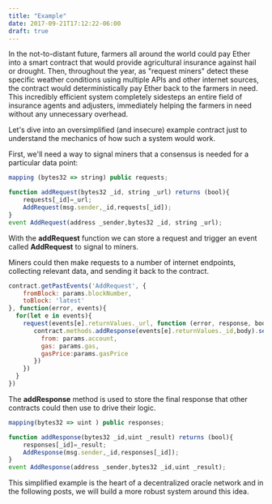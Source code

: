 ```yaml
---
title: "Example"
date: 2017-09-21T17:12:22-06:00
draft: true
---
```


In the not-to-distant future, farmers all around the world could pay Ether into a smart contract that would provide agricultural insurance against hail or drought. Then, throughout the year, as "request miners" detect these specific weather conditions using multiple APIs and other internet sources, the contract would deterministically pay Ether back to the farmers in need. This incredibly efficient system completely sidesteps an entire field of insurance agents and adjusters, immediately helping the farmers in need without any unnecessary overhead.  

Let's dive into an oversimplified (and insecure) example contract just to understand the mechanics of how such a system would work.

First, we'll need a way to signal miners that a consensus is needed for a particular data point:
```javascript
mapping (bytes32 => string) public requests;

function addRequest(bytes32 _id, string _url) returns (bool){
    requests[_id]=_url;
    AddRequest(msg.sender,_id,requests[_id]);
}
event AddRequest(address _sender,bytes32 _id, string _url);
```

With the **addRequest** function we can store a request and trigger an event called **AddRequest** to signal to miners.

Miners could then make requests to a number of internet endpoints, collecting relevant data, and sending it back to the contract.
```javascript
contract.getPastEvents('AddRequest', {
    fromBlock: params.blockNumber,
    toBlock: 'latest'
}, function(error, events){
  for(let e in events){
    request(events[e].returnValues._url, function (error, response, body) {
       contract.methods.addResponse(events[e].returnValues._id,body).send({
         from: params.account,
         gas: params.gas,
         gasPrice:params.gasPrice
       })
    })
  }
})
```

The **addResponse** method is used to store the final response that other contracts could then use to drive their logic.
```javascript
mapping(bytes32 => uint ) public responses;

function addResponse(bytes32 _id,uint _result) returns (bool){
    responses[_id]=_result;
    AddResponse(msg.sender,_id,responses[_id]);
}
event AddResponse(address _sender,bytes32 _id,uint _result);
```

This simplified example is the heart of a decentralized oracle network and in the following posts, we will build a more robust system around this idea.
